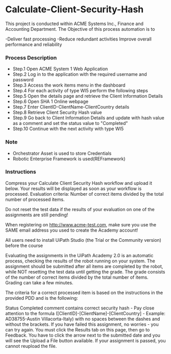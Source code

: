 # Calculate-Client-Security-Hash

This project is conducted within ACME Systems Inc., Finance and Accounting Department. The Objective of this process automation is to

-Deliver fast processing
-Reduce redundant activities
Improve overall performance and reliability
### Process Description
- Step.1 Open ACME System 1 Web Application
- Step.2 Log in to the application with the required username and password
- Step.3 Access the work items menu in the dashboard
- Step.4 For each activity of type WI5 perform the following steps
- Step.5 Open the details page and retrieve the Client Information Details
- Step.6 Open SHA 1 Online webpage
- Step.7 Enter ClientID-ClientName-ClientCountry details
- Step.8 Retrieve Client Security Hash value
- Step.9 Go back to Client Information Details and update with hash value as a comment and set the status value to "Completed"
- Step.10 Continue with the next activity with type WI5
### Note
- Orchestrator Asset is used to store Credentials
- Robotic Enterprise Framework is used(REFramework)

### Instructions

Compress your Calculate Client Security Hash workflow and upload it below. Your results will be displayed as soon as your workflow is processed. Evaluation criteria: Number of correct items divided by the total number of processed items.

Do not reset the test data if the results of your evaluation on one of the assignments are still pending!

When registering on http://www.acme-test.com, make sure you use the SAME email address you used to create the Academy account!

All users need to install UiPath Studio (the Trial or the Community version) before the course

Evaluating the assignments in the UiPath Academy 2.0 is an automatic process, checking the results of the robot running on your system. The assignment should be submitted after all items are completed by the robot, while NOT resetting the test data until getting the grade. The grade consists of the number of correct items divided by the total number of items. Grading can take a few minutes.

The criteria for a correct processed item is based on the instructions in the provided PDD and is the following:

Status Completed
comment contains correct security hash - Pay close attention to the formula ([ClientID]-[ClientName]-[ClientCountry] - Example: AD38755-Austin Villacorta-Italy) with no spaces between the dashes and without the brackets.
If you have failed this assignment, no worries - you can try again. You must click the Results tab on this page, then go to Feedback. You have to click the arrow next to the submitted date and you will see the Upload a File button available. If your assignment is passed, you cannot reupload the file.
